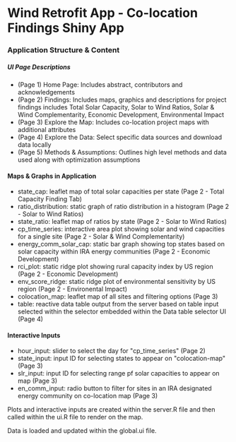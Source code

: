 # Wind Retrofit App - Co-location Findings Shiny App

### Application Structure & Content

##### UI Page Descriptions
- (Page 1) Home Page: Includes abstract, contributors and acknowledgements
- (Page 2) Findings: Includes maps, graphics and descriptions for project findings includes Total Solar Capacity, Solar to Wind Ratios, Solar & Wind Complementarity, Economic Development, Environmental Impact
- (Page 3) Explore the Map: Includes co-location project maps with additional attributes
- (Page 4) Explore the Data: Select specific data sources and download data locally
- (Page 5) Methods & Assumptions: Outlines high level methods and data used along with optimization assumptions

#### Maps & Graphs in Application
- state_cap: leaflet map of total solar capacities per state (Page 2 - Total Capacity Finding Tab)
-	ratio_distribution: static graph of ratio distribution in a histogram (Page 2 - Solar to Wind Ratios)
-	state_ratio: leaflet map of ratios by state (Page 2 - Solar to Wind Ratios)
-	cp_time_series: interactive area plot showing solar and wind capacities for a single site (Page 2 - Solar & Wind Complementarity)
-	energy_comm_solar_cap: static bar graph showing top states based on solar capacity within IRA energy communities (Page 2 - Economic Development)
-	rci_plot: static ridge plot showing rural capacity index by US region (Page 2 - Economic Development)
-	env_score_ridge: static ridge plot of environmental sensitivity by US region (Page 2 - Environental Impact)
-	colocation_map: leaflet map of all sites and filtering options (Page 3)
-	table: reactive data table output from the server based on table input selected within the selector embedded within the Data table selector UI (Page 4)

#### Interactive Inputs
- hour_input: slider to select the day for "cp_time_series" (Page 2)
- state_input: input ID for selecting states to appear on "colocation-map" (Page 3)
- slr_input: input ID for selecting range pf solar capacities to appear on map (Page 3)
- en_comm_input: radio button to filter for sites in an IRA designated energy community on co-location map (Page 3)

Plots and interactive inputs are created within the server.R file and then called within the ui.R file to render on the map.

Data is loaded and updated within the global.ui file.


